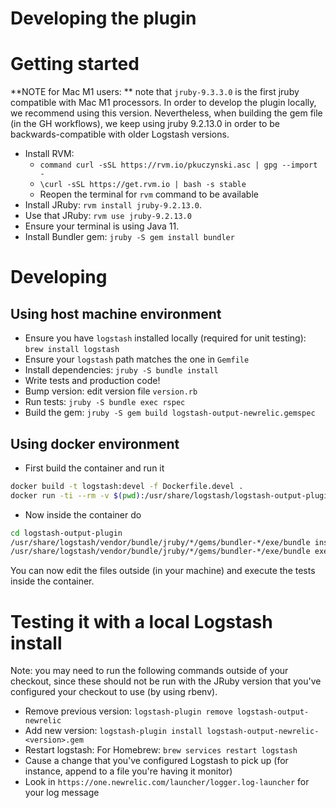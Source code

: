 # Developing the plugin

# Getting started

**NOTE for Mac M1 users: ** note that `jruby-9.3.3.0` is the first jruby compatible with Mac M1 processors. In order to
develop the plugin locally, we recommend using this version. Nevertheless, when building the gem file (in the GH workflows),
we keep using jruby 9.2.13.0 in order to be backwards-compatible with older Logstash versions.

* Install RVM:
  * `command curl -sSL https://rvm.io/pkuczynski.asc | gpg --import -`
  * `\curl -sSL https://get.rvm.io | bash -s stable`
  * Reopen the terminal for `rvm` command to be available
* Install JRuby: `rvm install jruby-9.2.13.0`.
* Use that JRuby: `rvm use jruby-9.2.13.0`
* Ensure your terminal is using Java 11.
* Install Bundler gem: `jruby -S gem install bundler`

# Developing

## Using host machine environment

* Ensure you have `logstash` installed locally (required for unit testing): `brew install logstash`
* Ensure your `logstash` path matches the one in `Gemfile` 
* Install dependencies: `jruby -S bundle install`
* Write tests and production code!
* Bump version: edit version file `version.rb`
* Run tests: `jruby -S bundle exec rspec`
* Build the gem: `jruby -S gem build logstash-output-newrelic.gemspec`

## Using docker environment

* First build the container and run it
```bash
docker build -t logstash:devel -f Dockerfile.devel .
docker run -ti --rm -v $(pwd):/usr/share/logstash/logstash-output-plugin:z logstash:devel
```

* Now inside the container do
```bash
cd logstash-output-plugin
/usr/share/logstash/vendor/bundle/jruby/*/gems/bundler-*/exe/bundle install    # Install dependencies
/usr/share/logstash/vendor/bundle/jruby/*/gems/bundler-*/exe/bundle exec rspec # Run tests
```

You can now edit the files outside (in your machine) and execute the tests inside
the container.

# Testing it with a local Logstash install

Note: you may need to run the following commands outside of your checkout, since these should not
be run with the JRuby version that you've configured your checkout to use (by using rbenv). 

* Remove previous version: `logstash-plugin remove logstash-output-newrelic`
* Add new version: `logstash-plugin install logstash-output-newrelic-<version>.gem`
* Restart logstash: For Homebrew: `brew services restart logstash`
* Cause a change that you've configured Logstash to pick up (for instance, append to a file you're having it monitor)
* Look in `https://one.newrelic.com/launcher/logger.log-launcher` for your log message
